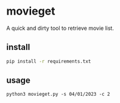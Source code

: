 # movieget

A quick and dirty tool to retrieve movie list.

## install

```bash
pip install -r requirements.txt
``` 

## usage

```
python3 movieget.py -s 04/01/2023 -c 2
``` 